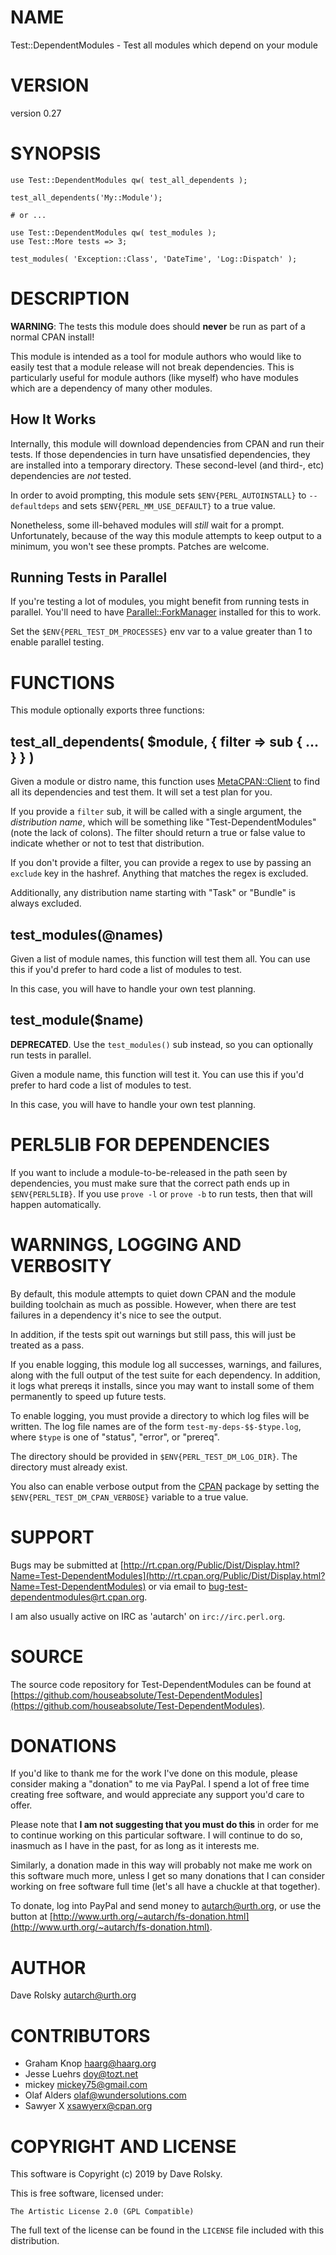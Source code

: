 # NAME

Test::DependentModules - Test all modules which depend on your module

# VERSION

version 0.27

# SYNOPSIS

    use Test::DependentModules qw( test_all_dependents );

    test_all_dependents('My::Module');

    # or ...

    use Test::DependentModules qw( test_modules );
    use Test::More tests => 3;

    test_modules( 'Exception::Class', 'DateTime', 'Log::Dispatch' );

# DESCRIPTION

**WARNING**: The tests this module does should **never** be run as part of a
normal CPAN install!

This module is intended as a tool for module authors who would like to easily
test that a module release will not break dependencies. This is particularly
useful for module authors (like myself) who have modules which are a
dependency of many other modules.

## How It Works

Internally, this module will download dependencies from CPAN and run their
tests. If those dependencies in turn have unsatisfied dependencies, they are
installed into a temporary directory. These second-level (and third-, etc)
dependencies are _not_ tested.

In order to avoid prompting, this module sets `$ENV{PERL_AUTOINSTALL}` to
`--defaultdeps` and sets `$ENV{PERL_MM_USE_DEFAULT}` to a true value.

Nonetheless, some ill-behaved modules will _still_ wait for a
prompt. Unfortunately, because of the way this module attempts to keep output
to a minimum, you won't see these prompts. Patches are welcome.

## Running Tests in Parallel

If you're testing a lot of modules, you might benefit from running tests in
parallel. You'll need to have [Parallel::ForkManager](https://metacpan.org/pod/Parallel::ForkManager) installed for this to
work.

Set the `$ENV{PERL_TEST_DM_PROCESSES}` env var to a value greater than 1 to
enable parallel testing.

# FUNCTIONS

This module optionally exports three functions:

## test\_all\_dependents( $module, { filter => sub { ... } } )

Given a module or distro name, this function uses [MetaCPAN::Client](https://metacpan.org/pod/MetaCPAN::Client) to find
all its dependencies and test them. It will set a test plan for you.

If you provide a `filter` sub, it will be called with a single argument, the
_distribution name_, which will be something like "Test-DependentModules"
(note the lack of colons). The filter should return a true or false value to
indicate whether or not to test that distribution.

If you don't provide a filter, you can provide a regex to use by passing an
`exclude` key in the hashref. Anything that matches the regex is excluded.

Additionally, any distribution name starting with "Task" or "Bundle" is always
excluded.

## test\_modules(@names)

Given a list of module names, this function will test them all. You can use
this if you'd prefer to hard code a list of modules to test.

In this case, you will have to handle your own test planning.

## test\_module($name)

**DEPRECATED**. Use the `test_modules()` sub instead, so you can optionally
run tests in parallel.

Given a module name, this function will test it. You can use this if you'd
prefer to hard code a list of modules to test.

In this case, you will have to handle your own test planning.

# PERL5LIB FOR DEPENDENCIES

If you want to include a module-to-be-released in the path seen by
dependencies, you must make sure that the correct path ends up in
`$ENV{PERL5LIB}`. If you use `prove -l` or `prove -b` to run tests, then
that will happen automatically.

# WARNINGS, LOGGING AND VERBOSITY

By default, this module attempts to quiet down CPAN and the module building
toolchain as much as possible. However, when there are test failures in a
dependency it's nice to see the output.

In addition, if the tests spit out warnings but still pass, this will just be
treated as a pass.

If you enable logging, this module log all successes, warnings, and failures,
along with the full output of the test suite for each dependency. In addition,
it logs what prereqs it installs, since you may want to install some of them
permanently to speed up future tests.

To enable logging, you must provide a directory to which log files will be
written. The log file names are of the form `test-my-deps-$$-$type.log`,
where `$type` is one of "status", "error", or "prereq".

The directory should be provided in `$ENV{PERL_TEST_DM_LOG_DIR}`. The
directory must already exist.

You also can enable verbose output from the [CPAN](https://metacpan.org/pod/CPAN) package by setting the
`$ENV{PERL_TEST_DM_CPAN_VERBOSE}` variable to a true value.

# SUPPORT

Bugs may be submitted at [http://rt.cpan.org/Public/Dist/Display.html?Name=Test-DependentModules](http://rt.cpan.org/Public/Dist/Display.html?Name=Test-DependentModules) or via email to [bug-test-dependentmodules@rt.cpan.org](mailto:bug-test-dependentmodules@rt.cpan.org).

I am also usually active on IRC as 'autarch' on `irc://irc.perl.org`.

# SOURCE

The source code repository for Test-DependentModules can be found at [https://github.com/houseabsolute/Test-DependentModules](https://github.com/houseabsolute/Test-DependentModules).

# DONATIONS

If you'd like to thank me for the work I've done on this module, please
consider making a "donation" to me via PayPal. I spend a lot of free time
creating free software, and would appreciate any support you'd care to offer.

Please note that **I am not suggesting that you must do this** in order for me
to continue working on this particular software. I will continue to do so,
inasmuch as I have in the past, for as long as it interests me.

Similarly, a donation made in this way will probably not make me work on this
software much more, unless I get so many donations that I can consider working
on free software full time (let's all have a chuckle at that together).

To donate, log into PayPal and send money to autarch@urth.org, or use the
button at [http://www.urth.org/~autarch/fs-donation.html](http://www.urth.org/~autarch/fs-donation.html).

# AUTHOR

Dave Rolsky <autarch@urth.org>

# CONTRIBUTORS

- Graham Knop <haarg@haarg.org>
- Jesse Luehrs <doy@tozt.net>
- mickey <mickey75@gmail.com>
- Olaf Alders <olaf@wundersolutions.com>
- Sawyer X <xsawyerx@cpan.org>

# COPYRIGHT AND LICENSE

This software is Copyright (c) 2019 by Dave Rolsky.

This is free software, licensed under:

    The Artistic License 2.0 (GPL Compatible)

The full text of the license can be found in the
`LICENSE` file included with this distribution.
